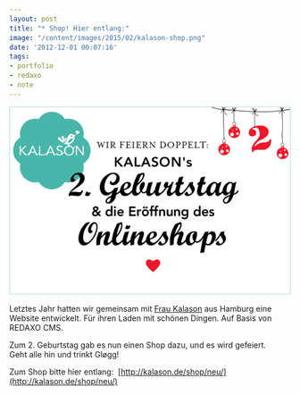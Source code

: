 ```yaml
---
layout: post
title: "* Shop! Hier entlang:"
image: "/content/images/2015/02/kalason-shop.png"
date: '2012-12-01 00:07:16'
tags:
- portfolio
- redaxo
- note
---
```


![Kalason-Shop](/content/images/2015/02/kalason-shop.png)

Letztes Jahr hatten wir gemeinsam mit [Frau Kalason](http://kalason.de/shop/neu/) aus Hamburg eine Website entwickelt. Für ihren Laden mit schönen Dingen. Auf Basis von REDAXO CMS.

Zum 2. Geburtstag gab es nun einen Shop dazu, und es wird gefeiert.  
 Geht alle hin und trinkt Gløgg!

Zum Shop bitte hier entlang:  [http://kalason.de/shop/neu/](http://kalason.de/shop/neu/)


